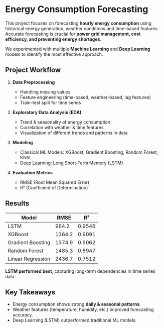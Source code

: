 # Energy Consumption Forecasting

This project focuses on forecasting **hourly energy consumption** using historical energy generation, weather conditions and time-based features.  
Accurate forecasting is crucial for **power grid management, cost efficiency, and preventing energy shortages**.  

We experimented with multiple **Machine Learning** and **Deep Learning** models to identify the most effective approach.

## Project Workflow
1. **Data Preprocessing**  
   - Handling missing values  
   - Feature engineering (time-based, weather-based, lag features)  
   - Train-test split for time series  

2. **Exploratory Data Analysis (EDA)**  
   - Trend & seasonality of energy consumption  
   - Correlation with weather & time features
   - Visualization of different trends and patterns in data

3. **Modeling**  
   - Classical ML Models: XGBoost, Gradient Boosting, Random Forest, KNN
   - Deep Learning: Long Short-Term Memory (LSTM)

4. **Evaluation Metrics**  
   - RMSE (Root Mean Squared Error)  
   - R² (Coefficient of Determination)

## Results
| Model              | RMSE     | R²      |
|--------------------|----------|---------|
| LSTM               | 964.2    | 0.9546  |
| XGBoost            | 1364.2   | 0.9091  |
| Gradient Boosting  | 1374.9   | 0.9062  |
| Random Forest      | 1485.3   | 0.8947  |
| Linear Regression  | 2436.7   | 0.7512  |

**LSTM performed best**, capturing long-term dependencies in time series data.

## Key Takeaways
- Energy consumption shows strong **daily & seasonal patterns**.  
- Weather features (temperature, humidity, etc.) improved forecasting accuracy.  
- Deep Learning (LSTM) outperformed traditional ML models.  
